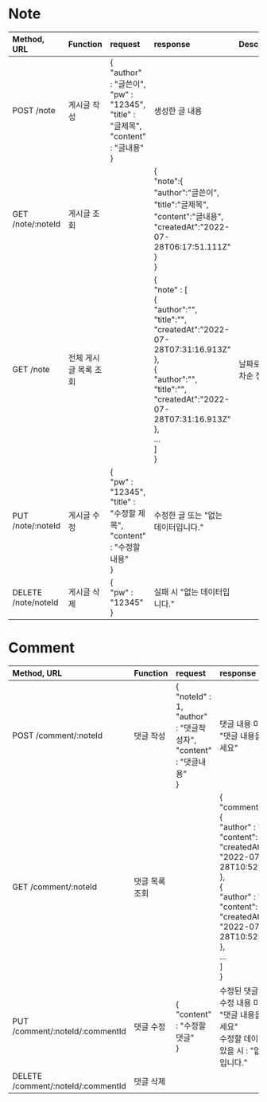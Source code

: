 # Note

| Method, URL | Function | request | response | Description |
|:------------|:---------|:--------|:---------|:------------|
| POST /note | 게시글 작성 | { </br> "author" : "글쓴이", </br> "pw" : "12345", </br> "title" : "글제목", </br> "content" : "글내용" </br> } | 생성한 글 내용 | |
| GET /note/:noteId | 게시글 조회 | | { </br> "note":{ </br> "author":"글쓴이", </br> "title":"글제목", </br> "content":"글내용", </br> "createdAt":"2022-07-28T06:17:51.111Z" </br> } </br> } |  |
| GET /note | 전체 게시글 목록 조회 |  | { </br> "note" : [ </br> { </br> "author":"", </br> "title":"", </br> "createdAt":"2022-07-28T07:31:16.913Z" </br> }, </br> { </br> "author":"", </br> "title":"", </br> "createdAt":"2022-07-28T07:31:16.913Z" </br> }, </br> ... </br> ] </br> } | 날짜로 내림차순 정렬 |
| PUT /note/:noteId | 게시글 수정 | { </br> "pw" : "12345", </br> "title" : "수정할 제목", </br> "content" : "수정할 내용" </br> } | 수정한 글 또는 "없는 데이터입니다." | |
| DELETE /note/noteId | 게시글 삭제 | { </br> "pw" : "12345" </br> } | 실패 시 "없는 데이터입니다." | |

# Comment
| Method, URL | Function | request | response | Description |
|:------------|:---------|:--------|:---------|:------------|
| POST /comment/:noteId | 댓글 작성 | { </br> "noteId" : 1, </br> "author" : "댓글작성자", </br> "content" : "댓글내용" </br> } | 댓글 내용 미입력 시 : "댓글 내용을 입력해주세요" | |
| GET /comment/:noteId | 댓글 목록 조회 |  | { </br> "comment": [ </br> { </br> "author" : "", </br> "content": "", </br> "createdAt": "2022-07-28T10:52:23.688Z" </br> }, </br> { </br> "author" : "", </br> "content": "", </br> "createdAt": "2022-07-28T10:52:22.634Z" </br> }, </br> ... </br> ] </br> } | |
| PUT /comment/:noteId/:commentId | 댓글 수정 | { </br> "content" : "수정할 댓글" </br> } | 수정된 댓글 </br> 수정 내용 미입력 시 : "댓글 내용을 입력해주세요" </br> 수정할 데이터를 못찾았을 시 : "없는 데이터입니다." | |
| DELETE /comment/:noteId/:commentId | 댓글 삭제 |  |  | |
